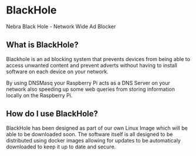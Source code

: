 # BlackHole
Nebra Black Hole - Network Wide Ad Blocker

## What is BlackHole?

Blackhole is an ad blocking system that prevents devices from being able to access unwanted content and prevent adverts without having to install software on each device on your network.

By using DNSMasq your Raspberry Pi acts as a DNS Server on your network also speeding up some web queries from storing information locally on the Raspberry Pi.


## How do I use BlackHole?
BlackHole has been designed as part of our own Linux Image which will be able to be downloaded soon. The software itself is all designed to be distributed using docker images allowing for updates to be automaticaly downloaded to keep it up to date and secure.
